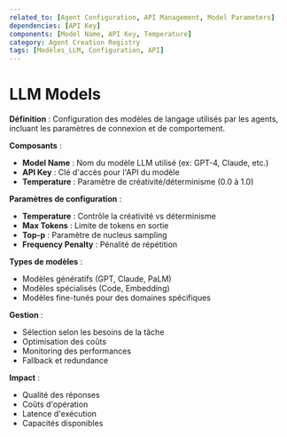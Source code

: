 ```yaml
---
related_to: [Agent Configuration, API Management, Model Parameters]
dependencies: [API Key]
components: [Model Name, API Key, Temperature]
category: Agent Creation Registry
tags: [Modèles_LLM, Configuration, API]
---
```


# LLM Models

**Définition** : Configuration des modèles de langage utilisés par les agents, incluant les paramètres de connexion et de comportement.

**Composants** :
- **Model Name** : Nom du modèle LLM utilisé (ex: GPT-4, Claude, etc.)
- **API Key** : Clé d'accès pour l'API du modèle
- **Temperature** : Paramètre de créativité/déterminisme (0.0 à 1.0)

**Paramètres de configuration** :
- **Temperature** : Contrôle la créativité vs déterminisme
- **Max Tokens** : Limite de tokens en sortie
- **Top-p** : Paramètre de nucleus sampling
- **Frequency Penalty** : Pénalité de répétition

**Types de modèles** :
- Modèles génératifs (GPT, Claude, PaLM)
- Modèles spécialisés (Code, Embedding)
- Modèles fine-tunés pour des domaines spécifiques

**Gestion** :
- Sélection selon les besoins de la tâche
- Optimisation des coûts
- Monitoring des performances
- Fallback et redundance

**Impact** :
- Qualité des réponses
- Coûts d'opération
- Latence d'exécution
- Capacités disponibles
